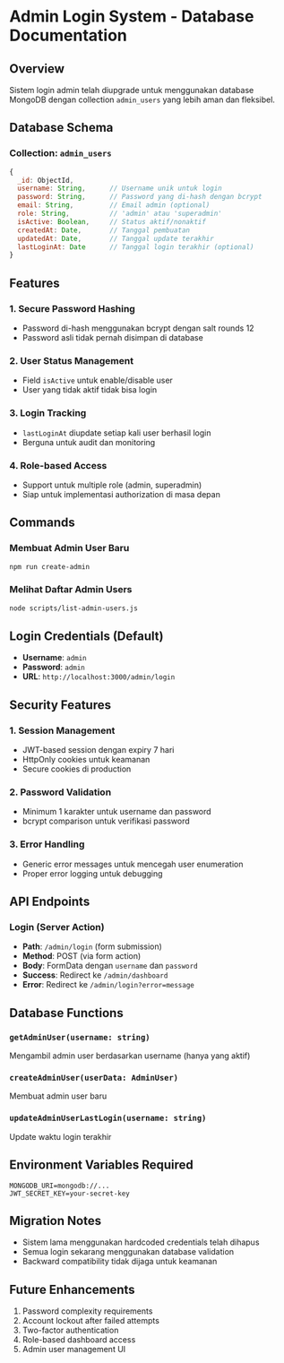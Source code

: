# Admin Login System - Database Documentation

## Overview
Sistem login admin telah diupgrade untuk menggunakan database MongoDB dengan collection `admin_users` yang lebih aman dan fleksibel.

## Database Schema

### Collection: `admin_users`
```javascript
{
  _id: ObjectId,
  username: String,      // Username unik untuk login
  password: String,      // Password yang di-hash dengan bcrypt
  email: String,         // Email admin (optional)
  role: String,          // 'admin' atau 'superadmin'
  isActive: Boolean,     // Status aktif/nonaktif
  createdAt: Date,       // Tanggal pembuatan
  updatedAt: Date,       // Tanggal update terakhir
  lastLoginAt: Date      // Tanggal login terakhir (optional)
}
```

## Features

### 1. **Secure Password Hashing**
- Password di-hash menggunakan bcrypt dengan salt rounds 12
- Password asli tidak pernah disimpan di database

### 2. **User Status Management**
- Field `isActive` untuk enable/disable user
- User yang tidak aktif tidak bisa login

### 3. **Login Tracking**
- `lastLoginAt` diupdate setiap kali user berhasil login
- Berguna untuk audit dan monitoring

### 4. **Role-based Access**
- Support untuk multiple role (admin, superadmin)
- Siap untuk implementasi authorization di masa depan

## Commands

### Membuat Admin User Baru
```bash
npm run create-admin
```

### Melihat Daftar Admin Users
```bash
node scripts/list-admin-users.js
```

## Login Credentials (Default)
- **Username**: `admin`
- **Password**: `admin`
- **URL**: `http://localhost:3000/admin/login`

## Security Features

### 1. **Session Management**
- JWT-based session dengan expiry 7 hari
- HttpOnly cookies untuk keamanan
- Secure cookies di production

### 2. **Password Validation**
- Minimum 1 karakter untuk username dan password
- bcrypt comparison untuk verifikasi password

### 3. **Error Handling**
- Generic error messages untuk mencegah user enumeration
- Proper error logging untuk debugging

## API Endpoints

### Login (Server Action)
- **Path**: `/admin/login` (form submission)
- **Method**: POST (via form action)
- **Body**: FormData dengan `username` dan `password`
- **Success**: Redirect ke `/admin/dashboard`
- **Error**: Redirect ke `/admin/login?error=message`

## Database Functions

### `getAdminUser(username: string)`
Mengambil admin user berdasarkan username (hanya yang aktif)

### `createAdminUser(userData: AdminUser)`
Membuat admin user baru

### `updateAdminUserLastLogin(username: string)`
Update waktu login terakhir

## Environment Variables Required
```
MONGODB_URI=mongodb://...
JWT_SECRET_KEY=your-secret-key
```

## Migration Notes
- Sistem lama menggunakan hardcoded credentials telah dihapus
- Semua login sekarang menggunakan database validation
- Backward compatibility tidak dijaga untuk keamanan

## Future Enhancements
1. Password complexity requirements
2. Account lockout after failed attempts
3. Two-factor authentication
4. Role-based dashboard access
5. Admin user management UI
